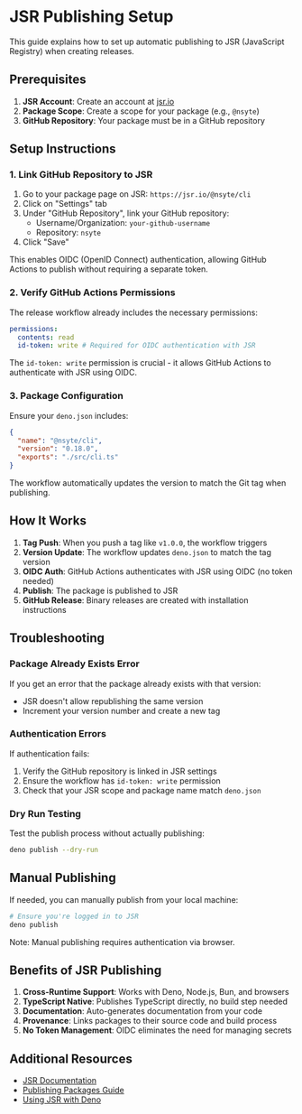 # JSR Publishing Setup

This guide explains how to set up automatic publishing to JSR (JavaScript Registry) when creating releases.

## Prerequisites

1. **JSR Account**: Create an account at [jsr.io](https://jsr.io)
2. **Package Scope**: Create a scope for your package (e.g., `@nsyte`)
3. **GitHub Repository**: Your package must be in a GitHub repository

## Setup Instructions

### 1. Link GitHub Repository to JSR

1. Go to your package page on JSR: `https://jsr.io/@nsyte/cli`
2. Click on "Settings" tab
3. Under "GitHub Repository", link your GitHub repository:
   - Username/Organization: `your-github-username`
   - Repository: `nsyte`
4. Click "Save"

This enables OIDC (OpenID Connect) authentication, allowing GitHub Actions to publish without requiring a separate token.

### 2. Verify GitHub Actions Permissions

The release workflow already includes the necessary permissions:

```yaml
permissions:
  contents: read
  id-token: write # Required for OIDC authentication with JSR
```

The `id-token: write` permission is crucial - it allows GitHub Actions to authenticate with JSR using OIDC.

### 3. Package Configuration

Ensure your `deno.json` includes:

```json
{
  "name": "@nsyte/cli",
  "version": "0.18.0",
  "exports": "./src/cli.ts"
}
```

The workflow automatically updates the version to match the Git tag when publishing.

## How It Works

1. **Tag Push**: When you push a tag like `v1.0.0`, the workflow triggers
2. **Version Update**: The workflow updates `deno.json` to match the tag version
3. **OIDC Auth**: GitHub Actions authenticates with JSR using OIDC (no token needed)
4. **Publish**: The package is published to JSR
5. **GitHub Release**: Binary releases are created with installation instructions

## Troubleshooting

### Package Already Exists Error

If you get an error that the package already exists with that version:
- JSR doesn't allow republishing the same version
- Increment your version number and create a new tag

### Authentication Errors

If authentication fails:
1. Verify the GitHub repository is linked in JSR settings
2. Ensure the workflow has `id-token: write` permission
3. Check that your JSR scope and package name match `deno.json`

### Dry Run Testing

Test the publish process without actually publishing:

```bash
deno publish --dry-run
```

## Manual Publishing

If needed, you can manually publish from your local machine:

```bash
# Ensure you're logged in to JSR
deno publish
```

Note: Manual publishing requires authentication via browser.

## Benefits of JSR Publishing

1. **Cross-Runtime Support**: Works with Deno, Node.js, Bun, and browsers
2. **TypeScript Native**: Publishes TypeScript directly, no build step needed
3. **Documentation**: Auto-generates documentation from your code
4. **Provenance**: Links packages to their source code and build process
5. **No Token Management**: OIDC eliminates the need for managing secrets

## Additional Resources

- [JSR Documentation](https://jsr.io/docs)
- [Publishing Packages Guide](https://jsr.io/docs/publishing-packages)
- [Using JSR with Deno](https://jsr.io/docs/with/deno)